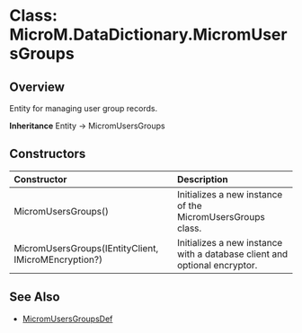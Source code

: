 ﻿# Class: MicroM.DataDictionary.MicromUsersGroups
## Overview
Entity for managing user group records.

**Inheritance**
Entity<MicromUsersGroupsDef> -> MicromUsersGroups

## Constructors
| Constructor | Description |
|:------------|:-------------|
| MicromUsersGroups() | Initializes a new instance of the MicromUsersGroups class. |
| MicromUsersGroups(IEntityClient, IMicroMEncryption?) | Initializes a new instance with a database client and optional encryptor. |

## See Also
- [MicromUsersGroupsDef](../MicromUsersGroupsDef/index.md)

